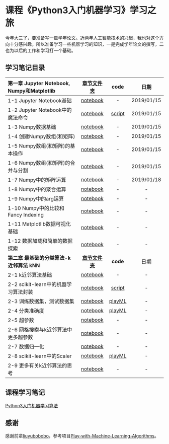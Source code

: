 # 课程《Python3入门机器学习》学习之旅

今年大三了，要准备写一篇学年论文。近两年人工智能技术的兴起，我也对这个方向十分感兴趣。所以准备学习一些机器学习的知识，一是完成学年论文的撰写，二也为以后的工作和学习打一个基础。

## 学习笔记目录
|第一章 Jupyter Notebook, Numpy和Matplotlib|[章节文件夹](01-Jupyter-Notebook-Numpy-and-Matplotlib/)|code|日期|   
|:--------|:---------:|:---------:|:---------:|
|1-1 Jupyter Notebook基础|[notebook](01-Jupyter-Notebook-Numpy-and-Matplotlib/01-Jupyter-Notebook-Basics/01-Jupyter-Notebook-Basics.ipynb)| - |2019/01/15|
|1-2 Jupyter Notebook中的魔法命令|[notebook](01-Jupyter-Notebook-Numpy-and-Matplotlib/02-Magic-Commands/02-Magic-Commands.ipynb)|	[script](01-Jupyter-Notebook-Numpy-and-Matplotlib/02-Magic-Commands/)|2019/01/15|
|1-3 Numpy数据基础|[notebook](01-Jupyter-Notebook-Numpy-and-Matplotlib/03-Numpy-Array-Basics/03-Numpy-Array-Basics.ipynb)|-|2019/01/15|
|1-4 创建Numpy数组(和矩阵)|[notebook](01-Jupyter-Notebook-Numpy-and-Matplotlib/04-Create-Numpy-Array/04-Create-Numpy-Array.ipynb)|-|2019/01/15|
|1-5 Numpy数组(和矩阵)的基本操作|[notebook](01-Jupyter-Notebook-Numpy-and-Matplotlib/05-Numpy-Array-Basic-Operations/05-Numpy-Array-Basic-Operations.ipynb)|-|2019/01/15|
|1-6 Numpy数组(和矩阵)的合并与分割|[notebook](01-Jupyter-Notebook-Numpy-and-Matplotlib/06-Concatenate-and-Split/06-Concatenate-and-Split.ipynb)|-|2019/01/15|
|1-7 Numpy中的矩阵运算|[notebook](01-Jupyter-Notebook-Numpy-and-Matplotlib/07-Computation-on-Numpy-Array/07-Computation-on-Numpy-Array.ipynb)|-|2019/01/18|
|1-8 Numpy中的聚合运算|[notebook](01-Jupyter-Notebook-Numpy-and-Matplotlib/08-Aggregation-Operator-in-Numpy/08-Aggregation-Operator-in-Numpy.ipynb)|-| -|
|1-9 Numpy中的arg运算|[notebook](01-Jupyter-Notebook-Numpy-and-Matplotlib/09-Arg-Operation-in-Numpy/09-Arg-Operation-in-Numpy.ipynb)|-|- |
|1-10 Numpy中的比较和Fancy Indexing|[notebook](01-Jupyter-Notebook-Numpy-and-Matplotlib/10-Comparison-and-Fancy-Indexing/10-Comparison-and-Fancy-Indexing.ipynb)|-| -|
|1-11 Matplotlib数据可视化基础|[notebook](01-Jupyter-Notebook-Numpy-and-Matplotlib/11-Matplotlib-Basics/11-Matplotlib-Basics.ipynb)|-|-|
|1-12 数据加载和简单的数据探索|[notebook](01-Jupyter-Notebook-Numpy-and-Matplotlib/12-Loading-Data-and-Simple-Data-Exploring/12-Loading-Data-and-Simple-Data-Exploring.ipynb)|-| -|
|**第二章 最基础的分类算法-k近邻算法 kNN**|[**章节文件夹**](02-kNN/)|**code**|日期|
|2-1 k近邻算法基础|[notebook](02-kNN/01-kNN-Basics/01-kNN-Basics.ipynb)|-|-|
|2-2 scikit-learn中的机器学习算法封装|[notebook](02-kNN/02-kNN-in-scikit-learn/02-kNN-in-scikit-learn.ipynb)|[script](02-kNN/02-kNN-in-scikit-learn/)|-|
|2-3 训练数据集，测试数据集|[notebook](02-kNN/03-Test-Our-Algorithm/03-Test-Our-Algorithm.ipynb)|[playML](02-kNN/03-Test-Our-Algorithm/playML/)|-|
|2-4 分类准确度|[notebook](02-kNN/04-Accuracy-Score/04-Accuracy-Score.ipynb)|[playML](02-kNN/04-Accuracy-Score/playML/)|-|
|2-5 超参数|[notebook](02-kNN/05-Hyper-Parameters/05-Hyper-Parameters.ipynb)|-|-|
|2-6 网格搜索与k近邻算法中更多超参数|	[notebook](02-kNN/06-More-Hyper-Parameters-in-kNN-and-Grid-Search/06-More-Hyper-Parameters-in-kNN-and-Grid-Search.ipynb)|-|-|
|2-7 数据归一化|[notebook](02-kNN/07-Feature-Scaling/07-Feature-Scaling.ipynb)|-|-|
|2-8 scikit-learn中的Scaler|[notebook](02-kNN/08-Scaler-in-Scikit-Learn/08-Scaler-in-Scikit-Learn.ipynb)|[playML](02-kNN/08-Scaler-in-Scikit-Learn/playML/)|-|
|2-9 更多有关k近邻算法的思考|	[notebook](02-kNN/09-更多有关k近邻算法的思考/09-更多有关k近邻算法.ipynb)|-|-|

## 课程学习笔记
[Python3入门机器学习算法](【基础】Python3入门机器学习算法.md)
## 感谢
感谢前辈[liuyubobobo](https://github.com/liuyubobobo)，参考项目[Play-with-Machine-Learning-Algorithms](https://github.com/liuyubobobo/Play-with-Machine-Learning-Algorithms)。